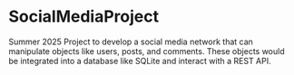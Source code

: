 # SocialMediaProject
Summer 2025 Project to develop a social media network that can manipulate objects like users, posts, and comments. These objects would be integrated into a database like SQLite and interact with a REST API.
